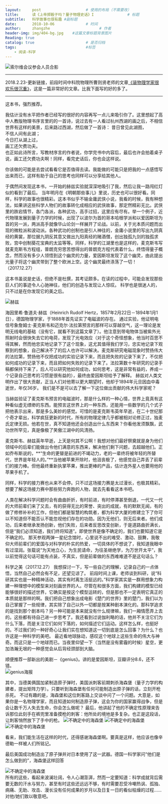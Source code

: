 ```yaml
---
layout:     post                    # 使用的布局（不需要改）
title:      读《上帝掷骰子吗？量子物理史话》I               # 标题 
subtitle:   科学故事也很有趣 #副标题
date:       2018-10-06              # 时间
author:     zhangzhe                      # 作者
header-img: img/404-bg.jpg    #这篇文章标题背景图片
Reading: true
catalog: true                       # 是否归档
tags:                               #标签
    - 阅读-科学
---
```

 
![索尔维会议参会人员合影](https://raw.githubusercontent.com/PhilosopherZ/ImgeBed/master/Imges/post-Solvay-Confe-z.jpg)
                
____________________________________________

2018.2.23-更新链接，前段时间中科院物理所曹则贤老师的文章[《装物理学家很欢乐很沉重》](http://mp.weixin.qq.com/s/aUOOXu34NqQ5l-HJBaWwFQ)，这是一篇非常好的文章。比我下面写的好的多了。

____________________________________________
这本书，强烈推荐。

我估计没有水平把作者已经写的很好的内容再写一点儿来吸引你了。这里想起了高中人教版物理书序言里的的一首诗，说过去有一人看过杭州西湖的画之后，不相信世界有这样的美景，后来路过西湖，然后做了一首诗：
                       昔日曾见此湖图，  
                       不信人间有此湖；  
                       今日打从湖上过，  
                       画工还欠费功夫。  
也正如此诗所言，写教材序言的作者说，你学完书中内容后，最后也许会拍着桌子说，画工还欠费功夫啊！同样，看完史话后，你也会这样说。

你该做的可能是去尝试看看它是否值得去读。我能做的可能只是把我的一点感悟写出来而已，这样有助于自己的思考也同样可以分享给其他人。

于偶然间发现这本书，一开始的赫兹实验就深深地吸引了我，然后让我一路闯红灯似的看到了最后。
当年明月在《明朝那些事儿》里说，历史也可以很好看。同样，科学的故事也很精彩。这本书似乎不输金庸武侠小说，我看的时候，我有种想法，如果讲这些科学人物们的故事转化成相应的武侠故事，那定然精彩无比。武侠里的跌宕情节，各门各派，各种武功，高手过招，这里应有尽有。举一个例子，近代物理发展到量子力学的时候，出现了以波尔为首的哥本哈根学派和以爱因斯坦为首的另一派，两派高手就像华山论剑一样展开了论战。以前，关于光本质问题而出现的微粒派和波动派。各种武功的创制也是引人神往的，金庸小说里的写出九阴真经的黄裳，那位据九阴反其意又做出九阳真经的赌酒僧，创出独孤九剑的独孤求败，宫中创制葵花宝典的太监等等。同样，科学的江湖里也是这样的，麦克斯韦写就麦克斯韦方程组，普朗克穷思苦想得出的普朗克方程代表着什么，终悟得量子概念，然而没有多少人领悟到这个幽灵的力量，爱因斯坦发现了这个幽灵，由此提出光量子将这个幽灵带到了整个欧洲上空。这个幽灵最终涤荡了一切！（2017.12.27）

这本书虽说是史话，但绝不是杜撰，其考证颇多。在读的过程中，可能会发现那些巨人们的事迹令人心驰神往，他们的创造与发现让人惊叹。
科学也是很迷人的，只不过是在你发现它的美之后。     

![赫兹](https://raw.githubusercontent.com/PhilosopherZ/ImgeBed/master/Imges/post-Hertz.jpg)

海因里希·鲁道夫·赫兹（Heinrich Rudolf Hertz，1857年2月22日－1894年1月1日），德国物理学家，于1888年首先证实了电磁波的存在。
通过实验，他证明电信号象詹姆士·麦克斯韦和迈克尔·法拉第预言的那样可以穿越空气，这一理论是发明无线电的基础（没有它，就看不到这篇文章了）。他注意到带电物体当被紫外光照射时会很快失去它的电荷，发现了光电效应（对于这个奇怪想象，他当时百思不得其解，然而他忠实地记录下了这个现象，这尤其值得我们学习，忠实地记录下观察到的想象，自己解决不了的后人也许可以解决。麦克斯研究电磁现象时赞扬伟大的法拉第，赞扬他不仅把成功的实验记录下来，而且把失败的记录下来了，不仅把如何成功的记录下来，而且把如何失败的记录下来了。法拉第数十年研究的记录手稿都保持下来了，后人可以研究他如何成功，如何思考，这是非常有益的，养成一个记录自己思考的习惯是很有益的），最终由爱因斯坦给予了解释。
赫兹对人类文明作出了很大贡献，正当人们对他寄以更大期望时，他却于1894年元旦因血中毒逝世，年仅36岁。
我们是不是可以去了解一下这位做出贡献的伟大科学家呢？                                                 

当赫兹验证了麦克斯韦预言的电磁波时，那是什么样的一种心情，世界上竟真有这种看似虚无缥缈的东西。能预言这世界上的一种东西，还能用一些数学的几个式子把他表示出来，那是多么美妙的感觉。可惜的是麦克斯韦英年早逝，在二十世纪那个奇才辈出，科学疯狂更新的时代，所有的物理定律几乎都被相对论修正过，独麦氏定律无损。他若在世，真不知道他还会创造出什么东西来？你看他发须飘飘，武功世所罕见，真是像极了笑傲江湖中的风清扬。

麦克斯韦、赫兹英年早逝，上天是何其不公啊！我想对他们最好祭奠就是身为他们领域中的后辈们能做出令他们满意的东西来，解决他们剩下问题，去超越他们。正如乔布斯说的，**“生命的更替是前进的不竭动力，老的一辈终将被年轻的所替代，世界是年轻人的。”**当他被苹果开除时，他沮丧极了，他感觉自己弄丢了前辈们的接力棒。但他最终重新执掌苹果，推出更棒的产品，估计连外星人也要用他的苹果手机了。

同样，科学的接力赛也从来不会停。只不过这场接力赛是太过漫长，也极其精彩。想要了解这场接力赛中那些努力奔跑的人物，就去先看看这本书吧。

人类在解决科学问题时会有曲曲折折，有时前进，有时停滞甚至倒退，一代又一代的大师前辈们来了又去，有的获得无比的荣誉、突出的成就，有的默默无闻，有的做了修修补补的工作，但他们都是智慧的构筑者，都为科学大厦的修建立下了你可以不知道但不能否认不能忽视他们存在的功勋。因为无他们，则无后来者。他们成功，后来者继承发扬创新，他们失败，后来者反思改变创新，于是道路曲折满长，但是“我们必须知道，我们终将知道”。即使世界是像不确定的，我们也要知道它是不确定的。
那天参观两弹一星纪念馆时，心里说不出的难受、激动、鼓舞，我敬仰大师前辈们的爱国与对科学的朴实的热爱，一切具体的不想说了，我知道我眼中有过湿润。张载说“为天地立心，为生民请命，为往圣继绝学，为万世开太平”，我以前觉得这句话可能有点装，不真实，但是前辈做的东西难难道不是这句话么？

科学之美（2017.12.27）
我想探讨一下，写一些自己的理解，记录自己的一点体悟，当然自己必然会有不足，还望见谅了。
前段时间上课，老师谈到科研，说“科研其实也是一种精神活动，其实有时离生活挺远的。”科学家其实是一群用想象力构建一种理想中的模型来对刻画世界的人。尽管在和很多方面，我们构建的模型已经能够很好的描述世界，它确实是按这个模型运转的，但是那也不一定表明它真正的本质就是那样的啊。我们把自己想象出成电影《楚门的世界》里的楚门，我们以为自己掌握了一些规律，其实除了自己以外一切都是按某种剧本演化的。那科学追求的是找到那个剧本吗？另一种可能是本来就没有什么规律嘛，我们一厢情愿弄上去的。这些都有待自己进一步思考了。我还看到过说伽利略的话，他并不关注它们为什么下落，而是关注它们如何下落的，如何描述它们运动。这样怎么样，也挺好的。不过我们的一种好奇心让我们实在想知道这一切到底是怎么回事？为什么？也许这是一种科学的美吧。
最近看地球脉动，感叹这个地球上这些生命的伟大与神奇。而这只是一个地球而已。当夜里仰望一下（当然是没有雾霾的时候）星空，更加浩瀚无垠的一种感觉会从后背经颈部到大脑。

顺便推荐一部新出的美剧－《genius》。讲的是爱因斯坦，豆瓣评分8.6，还不错。  
![genius海报](https://raw.githubusercontent.com/PhilosopherZ/ImgeBed/master/Imges/post-genius-z.jpg)
                          

其中，当德美俩国加紧制造原子弹时，美国派刺客前期刺杀海森堡（量子力学的构建者，提出矩阵力学）。只要听到海森堡有任何可能制造出原子弹的话，立刻开枪杀死。
不过有趣的是，海森堡和这位刺客路上交谈中问了一个问题。大意是，如果你是一名物理学家，而且知道如何制造原子弹，这会为你的国家赢得战争，但是会让数千万人失去生命，你会怎么做呢？
最后，他讲起了他的不确定性原理来告诉那位此刻手在裤兜里准备摸枪的刺客：他所处的境地是多复杂。也正是这段话，让刺客悄然放下了手中的枪。
![不确定中的海森堡](https://raw.githubusercontent.com/PhilosopherZ/ImgeBed/master/Imges/post-Heisenberg1.jpg)
![不确定中的海森堡](https://raw.githubusercontent.com/PhilosopherZ/ImgeBed/master/Imges/post-Heisenberg2.jpg)
![不确定中的海森堡](https://raw.githubusercontent.com/PhilosopherZ/ImgeBed/master/Imges/post-Heisenberg3.jpg)



看来，我们能生活在这样的时代，还得感谢海森堡啊。要真是这样，他应该也像辛德勒一样被人们所铭记。

最后美国成功制造出了原子弹并对日本使用了这一武器。德国一科学家问“他们是怎么做到的”，海森堡这样回答

![不确定中的海森堡](https://raw.githubusercontent.com/PhilosopherZ/ImgeBed/master/Imges/post-Heisenberg4.jpg)              
所有的这些，看起来波澜壮阔，令人心潮澎湃，然而一定要知道：科学成就背后需要无数的汗水与努力，甚至有时这些还远远不够，有时需要忍受冷嘲热讽、孤独、病痛、无助、攻击、漫长没有任何成果的岁月以及日复一日的看似枯燥的过程……对他/她们致以敬意吧。          
